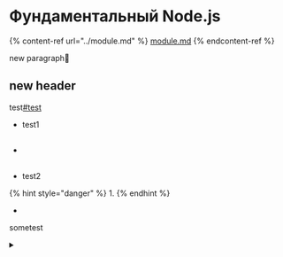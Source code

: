 # Фундаментальный Node.js

{% content-ref url="../module.md" %}
[module.md](../module.md)
{% endcontent-ref %}

new paragraph:tada:

## new header

test[#test](fundamentalnyi-node.js.md#test "mention")

* test1
* ##
* test2

{% hint style="danger" %}
1.
{% endhint %}

*

sometest

<details>

<summary></summary>



</details>
